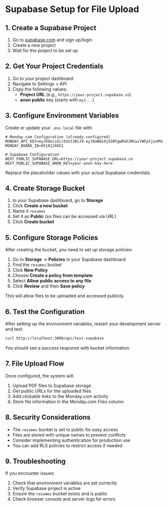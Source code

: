 # Supabase Setup for File Upload

## 1. Create a Supabase Project

1. Go to [supabase.com](https://supabase.com) and sign up/login
2. Create a new project
3. Wait for the project to be set up

## 2. Get Your Project Credentials

1. Go to your project dashboard
2. Navigate to Settings > API
3. Copy the following values:
   - **Project URL** (e.g., `https://your-project.supabase.co`)
   - **anon public** key (starts with `eyJ...`)

## 3. Configure Environment Variables

Create or update your `.env.local` file with:

```env
# Monday.com Configuration (already configured)
MONDAY_API_KEY=eyJhbGciOiJIUzI1NiJ9.eyJ0aWQiOjU1NTgwMzE2NCwiYWFpIjoxMSwidWlkIjo3NTU0MDgxMSwiaWFkIjoiMjAyNS0wOC0yOFQyMTowNzo0Mi4zNDFaIiwicGVyIjoibWU6d3JpdGUiLCJhY3RpZCI6Mjg5NzM5NTIsInJnbiI6InVzZTEifQ.3oFQ9V95JqhU6ZTZaNWPa5do386CstnoQQdShaJtMpg
MONDAY_BOARD_ID=9518124651

# Supabase Configuration
NEXT_PUBLIC_SUPABASE_URL=https://your-project.supabase.co
NEXT_PUBLIC_SUPABASE_ANON_KEY=your-anon-key-here
```

Replace the placeholder values with your actual Supabase credentials.

## 4. Create Storage Bucket

1. In your Supabase dashboard, go to **Storage**
2. Click **Create a new bucket**
3. Name it `resumes`
4. Set it as **Public** (so files can be accessed via URL)
5. Click **Create bucket**

## 5. Configure Storage Policies

After creating the bucket, you need to set up storage policies:

1. Go to **Storage** → **Policies** in your Supabase dashboard
2. Find the `resumes` bucket
3. Click **New Policy**
4. Choose **Create a policy from template**
5. Select **Allow public access to any file**
6. Click **Review** and then **Save policy**

This will allow files to be uploaded and accessed publicly.

## 6. Test the Configuration

After setting up the environment variables, restart your development server and test:

```bash
curl http://localhost:3000/api/test-supabase
```

You should see a success response with bucket information.

## 7. File Upload Flow

Once configured, the system will:

1. Upload PDF files to Supabase storage
2. Get public URLs for the uploaded files
3. Add clickable links to the Monday.com activity
4. Store file information in the Monday.com Files column

## 8. Security Considerations

- The `resumes` bucket is set to public for easy access
- Files are stored with unique names to prevent conflicts
- Consider implementing authentication for production use
- You can add RLS policies to restrict access if needed

## 9. Troubleshooting

If you encounter issues:

1. Check that environment variables are set correctly
2. Verify Supabase project is active
3. Ensure the `resumes` bucket exists and is public
4. Check browser console and server logs for errors 